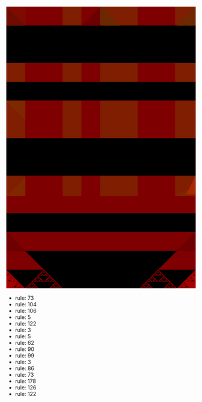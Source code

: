 ![photo](./output.png) 
 * rule: 73
* rule: 104
* rule: 106
* rule: 5
* rule: 122
* rule: 3
* rule: 5
* rule: 62
* rule: 90
* rule: 99
* rule: 3
* rule: 86
* rule: 73
* rule: 178
* rule: 126
* rule: 122
